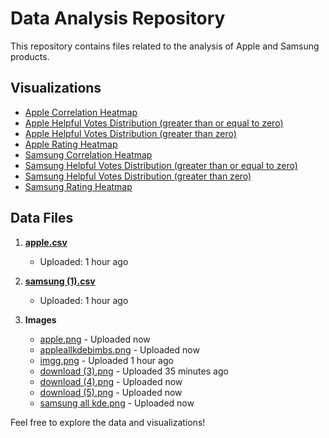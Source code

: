# Data Analysis Repository

This repository contains files related to the analysis of Apple and Samsung products.

## Visualizations

- [Apple Correlation Heatmap](https://viveks-codes.github.io/Research/apple_correlation_heatmap.html)
- [Apple Helpful Votes Distribution (greater than or equal to zero)](https://viveks-codes.github.io/Research/apple_helpful_votes_distributiongezero.html)
- [Apple Helpful Votes Distribution (greater than zero)](https://viveks-codes.github.io/Research/apple_helpful_votes_distributiongzero.html)
- [Apple Rating Heatmap](https://viveks-codes.github.io/Research/apple_rating_heatmap.html)
- [Samsung Correlation Heatmap](https://viveks-codes.github.io/Research/samsung_correlation_heatmap.html)
- [Samsung Helpful Votes Distribution (greater than or equal to zero)](https://viveks-codes.github.io/Research/samsung_helpful_votes_distributiongezero.html)
- [Samsung Helpful Votes Distribution (greater than zero)](https://viveks-codes.github.io/Research/samsung_helpful_votes_distributiongzero.html)
- [Samsung Rating Heatmap](https://viveks-codes.github.io/Research/samsung_rating_heatmap.html)

## Data Files

1. **[apple.csv](apple.csv)**
   - Uploaded: 1 hour ago

2. **[samsung (1).csv](samsung%20(1).csv)**
   - Uploaded: 1 hour ago

3. **Images**
   - [apple.png](apple.png) - Uploaded now
   - [appleallkdebimbs.png](appleallkdebimbs.png) - Uploaded now
   - [imgg.png](imgg.png) - Uploaded 1 hour ago
   - [download (3).png](download%20(3).png) - Uploaded 35 minutes ago
   - [download (4).png](download%20(4).png) - Uploaded now
   - [download (5).png](download%20(5).png) - Uploaded now
   - [samsung all kde.png](samsung%20all%20kde.png) - Uploaded now

Feel free to explore the data and visualizations!
